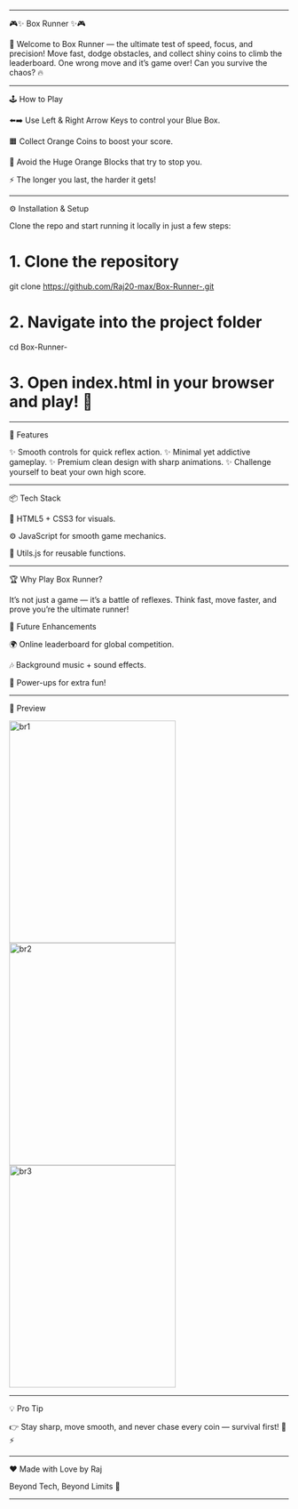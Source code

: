 <hr>
🎮✨ Box Runner ✨🎮

🚀 Welcome to Box Runner — the ultimate test of speed, focus, and precision!
Move fast, dodge obstacles, and collect shiny coins to climb the leaderboard. One wrong move and it’s game over! Can you survive the chaos? 🔥
<hr>

🕹️ How to Play

⬅️➡️ Use Left & Right Arrow Keys to control your Blue Box.

🟧 Collect Orange Coins to boost your score.

🧱 Avoid the Huge Orange Blocks that try to stop you.

⚡ The longer you last, the harder it gets!
<hr> 
⚙️ Installation & Setup

Clone the repo and start running it locally in just a few steps:

# 1. Clone the repository
git clone https://github.com/Raj20-max/Box-Runner-.git

# 2. Navigate into the project folder
cd Box-Runner-

# 3. Open index.html in your browser and play! 🎉
<hr>
🌟 Features

✨ Smooth controls for quick reflex action.
✨ Minimal yet addictive gameplay.
✨ Premium clean design with sharp animations.
✨ Challenge yourself to beat your own high score.

<hr>

📦 Tech Stack

🎨 HTML5 + CSS3 for visuals.

⚙️ JavaScript for smooth game mechanics.

🔧 Utils.js for reusable functions.

<hr>

🏆 Why Play Box Runner?

It’s not just a game — it’s a battle of reflexes.
Think fast, move faster, and prove you’re the ultimate runner!

🔮 Future Enhancements

🌍 Online leaderboard for global competition.

🎶 Background music + sound effects.

🎁 Power-ups for extra fun!
<hr>


📸 Preview

<img width="300" height="400" alt="br1" src="https://github.com/user-attachments/assets/21613566-97ce-4f88-ab76-c9ecb5c4583a" />
<img width="300" height="400" alt="br2" src="https://github.com/user-attachments/assets/d89b592b-4c60-45f0-97e0-c92b53857a39" />
<img width="300" height="400" alt="br3" src="https://github.com/user-attachments/assets/3e1a6ddd-2074-44e0-bb96-2063ee198aaa" />


<hr>

💡 Pro Tip

👉 Stay sharp, move smooth, and never chase every coin — survival first! 🧠⚡
<hr>
❤️ Made with Love by Raj

Beyond Tech, Beyond Limits 🚀
<hr>
